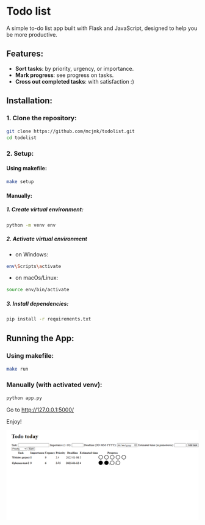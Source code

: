 # Todo list
A simple to-do list app built with Flask and JavaScript, designed to help you be more productive.


## Features:
- **Sort tasks**: by priority, urgency, or importance.
- **Mark progress**: see progress on tasks.
- **Cross out completed tasks**: with satisfaction :)


## Installation:

### 1. Clone the repository:
```bash
git clone https://github.com/mcjmk/todolist.git
cd todolist
```

### 2. Setup:

#### Using makefile:
```bash
make setup
```

#### Manually:
##### 1. Create virtual environment:
```bash
python -m venv env
```

##### 2. Activate virtual environment
- on Windows:
```bash
env\Scripts\activate
```
- on macOs/Linux:
```bash
source env/bin/activate
```

##### 3. Install dependencies:
```bash
pip install -r requirements.txt
```


## Running the App:
### Using makefile:
```bash
make run
```

### Manually (with activated venv):
```bash
python app.py
``` 

Go to http://127.0.0.1:5000/

Enjoy!

![img_1.png](img_1.png)
